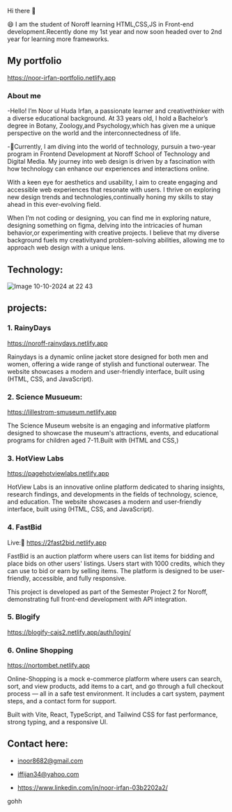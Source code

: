  Hi there 👋

😄 I am the student of Noroff learning HTML,CSS,JS in Front-end development.Recently done my 1st year and now soon headed over to 2nd year for learning more frameworks.

##  My portfolio

https://noor-irfan-portfolio.netlify.app


### About me
-Hello! I’m Noor ul Huda Irfan, a passionate learner and creativethinker with a diverse educational background.
 At 33 years old, I hold a Bachelor’s degree in Botany, Zoology,and Psychology,which has given me a unique perspective
 on the world and the interconnectedness of life.

-🌱Currently, I am diving into the world of technology, pursuin a two-year program in Frontend Development at
 Noroff School of Technology and Digital Media.
 My journey into web design is driven by a fascination with how technology can enhance our experiences and interactions online.

With a keen eye for aesthetics and usability, I aim to create engaging and accessible web experiences that resonate
with users. I thrive on exploring new design trends and technologies,continually honing my skills to stay ahead in this ever-evolving field.

 When I’m not coding or designing, you can find me in exploring nature, designing something on figma, delving into the intricacies of human behavior,or experimenting with creative projects. I believe that my diverse background  fuels my creativityand problem-solving abilities, 
allowing me to approach web design with a unique lens.


## Technology:




  ![Image 10-10-2024 at 22 43](https://github.com/user-attachments/assets/231b3141-a38f-455d-9e14-a10d931891e6)





## projects:

### 1. RainyDays

https://noroff-rainydays.netlify.app

Rainydays is a dynamic online jacket store designed for both men and women, offering a wide range of stylish
and functional outerwear. The website showcases a modern and user-friendly interface, built using (HTML, CSS, and JavaScript).


### 2. Science Musueum:

https://lillestrom-smuseum.netlify.app

The Science Museum website is an engaging and informative platform designed to showcase the museum's attractions,
events, and educational programs for children aged 7-11.Built with (HTML and CSS,) 

### 3. HotView Labs

 https://pagehotviewlabs.netlify.app

 HotView Labs is an innovative online platform dedicated to sharing insights, research findings, and developments
 in the fields of technology, science, and education.
 The website showcases a modern and user-friendly interface, built using (HTML, CSS, and JavaScript).


### 4. FastBid

Live:🔗 https://2fast2bid.netlify.app


FastBid is an auction platform where users can list items for bidding and place bids on other users' listings. Users start with 1000 credits, which they can use to bid or earn by selling items. The platform is designed to be user-friendly, accessible, and fully responsive.

This project is developed as part of the Semester Project 2 for Noroff, demonstrating full front-end development with API integration.


### 5. Blogify

https://blogify-cajs2.netlify.app/auth/login/




### 6. Online Shopping

https://nortombet.netlify.app

Online-Shopping is a mock e-commerce platform where users can search, sort, and view products, add items to a cart, and go through a full checkout process — all in a safe test environment. It includes a cart system, payment steps, and a contact form for support.

Built with Vite, React, TypeScript, and Tailwind CSS for fast performance, strong typing, and a responsive UI.



 ## Contact here:

 - inoor8682@gmail.com
 
 - iffijan34@yahoo.com

 - https://www.linkedin.com/in/noor-irfan-03b2202a2/


gohh
  

                        


